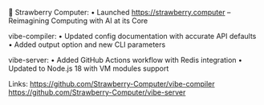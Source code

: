 🍓 Strawberry Computer:
• Launched https://strawberry.computer – Reimagining Computing with AI at its Core

vibe-compiler:
• Updated config documentation with accurate API defaults
• Added output option and new CLI parameters

vibe-server:
• Added GitHub Actions workflow with Redis integration
• Updated to Node.js 18 with VM modules support

Links:
https://github.com/Strawberry-Computer/vibe-compiler
https://github.com/Strawberry-Computer/vibe-server